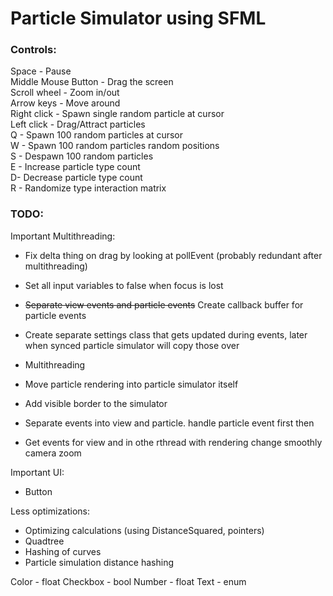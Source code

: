 # Particle Simulator using SFML

### Controls:
Space - Pause\
Middle Mouse Button - Drag the screen\
Scroll wheel - Zoom in/out\
Arrow keys - Move around\
Right click - Spawn single random particle at cursor\
Left click - Drag/Attract particles\
Q - Spawn 100 random particles at cursor\
W - Spawn 100 random particles random positions\
S - Despawn 100 random particles\
E - Increase particle type count\
D- Decrease particle type count\
R - Randomize type interaction matrix

### TODO:
Important Multithreading:
- Fix delta thing on drag by looking at pollEvent (probably redundant after multithreading)
- Set all input variables to false when focus is lost
- ~~Separate view events and particle events~~ Create callback buffer for particle events
- Create separate settings class that gets updated during events, later when synced particle simulator will copy those over
- Multithreading
- Move particle rendering into particle simulator itself
- Add visible border to the simulator

- Separate events into view and particle. handle particle event first then 
- Get events for view and in othe rthread with rendering change smoothly camera zoom

Important UI:
- Button

Less optimizations:
- Optimizing calculations (using DistanceSquared, pointers)
- Quadtree
- Hashing of curves
- Particle simulation distance hashing

Color - float
Checkbox - bool
Number - float
Text - enum